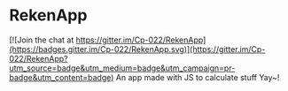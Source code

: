 # RekenApp

[![Join the chat at https://gitter.im/Cp-022/RekenApp](https://badges.gitter.im/Cp-022/RekenApp.svg)](https://gitter.im/Cp-022/RekenApp?utm_source=badge&utm_medium=badge&utm_campaign=pr-badge&utm_content=badge)
An app made with JS to calculate stuff 
Yay~!

